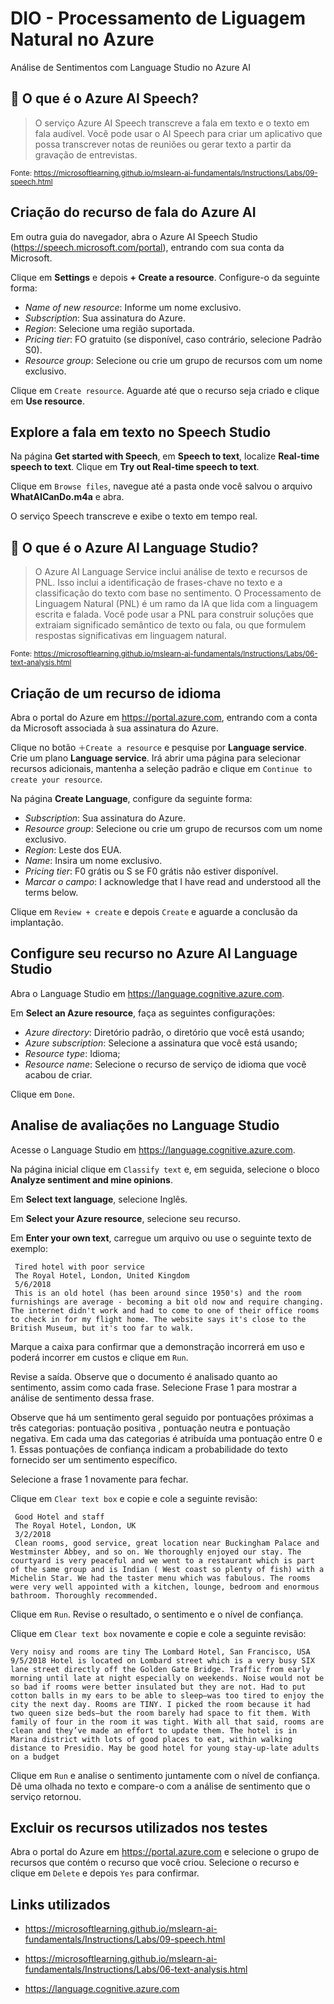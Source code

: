 # DIO - Processamento de Liguagem Natural no Azure
Análise de Sentimentos com Language Studio no Azure AI

## 🔎 O que é o Azure AI Speech?	

>O serviço Azure AI Speech transcreve a fala em texto e o texto em fala audível. Você pode usar o AI Speech para criar um aplicativo que possa transcrever notas de reuniões ou gerar texto a partir da gravação de entrevistas.

<sub>Fonte: <https://microsoftlearning.github.io/mslearn-ai-fundamentals/Instructions/Labs/09-speech.html></sub>


## Criação do recurso de fala do Azure AI

Em outra guia do navegador, abra o Azure AI Speech Studio (https://speech.microsoft.com/portal), entrando com sua conta da Microsoft.

Clique em **Settings** e depois **+ Create a resource**. Configure-o da seguinte forma:
- *Name of new resource*: Informe um nome exclusivo.
- *Subscription*: Sua assinatura do Azure.
- *Region*: Selecione uma região suportada.
- *Pricing tier*: FO gratuito (se disponível, caso contrário, selecione Padrão S0).
- *Resource group*: Selecione ou crie um grupo de recursos com um nome exclusivo.

Clique em ```Create resource```. Aguarde até que o recurso seja criado e clique em **Use resource**.

## Explore a fala em texto no Speech Studio
Na página **Get started with Speech**, em **Speech to text**, localize **Real-time speech to text**. Clique em **Try out Real-time speech to text**.

Clique em ```Browse files```, navegue até a pasta onde você salvou o arquivo **WhatAICanDo.m4a** e abra.

O serviço Speech transcreve e exibe o texto em tempo real.

## 🔎 O que é o Azure AI Language Studio?

>O Azure AI Language Service inclui análise de texto e recursos de PNL. Isso inclui a identificação de frases-chave no texto e a classificação do texto com base no sentimento. O Processamento de Linguagem Natural (PNL) é um ramo da IA ​​que lida com a linguagem escrita e falada. Você pode usar a PNL para construir soluções que extraiam significado semântico de texto ou fala, ou que formulem respostas significativas em linguagem natural.

<sub>Fonte: <https://microsoftlearning.github.io/mslearn-ai-fundamentals/Instructions/Labs/06-text-analysis.html></sub>

## Criação de um recurso de idioma

Abra o portal do Azure em https://portal.azure.com, entrando com a conta da Microsoft associada à sua assinatura do Azure.

Clique no botão ```＋Create a resource``` e pesquise por **Language service**. Crie um plano **Language service**. Irá abrir uma página para selecionar recursos adicionais, mantenha a seleção padrão e clique em ```Continue to create your resource```.

Na página **Create Language**, configure da seguinte forma:
- *Subscription*: Sua assinatura do Azure.
- *Resource group*: Selecione ou crie um grupo de recursos com um nome exclusivo.
- *Region*: Leste dos EUA.
- *Name*: Insira um nome exclusivo.
- *Pricing tier*: F0 grátis ou S se F0 grátis não estiver disponível.
- *Marcar o campo*: I acknowledge that I have read and understood all the terms below.

Clique em ```Review + create``` e depois ```Create``` e aguarde a conclusão da implantação.

## Configure seu recurso no Azure AI Language Studio
Abra o Language Studio em https://language.cognitive.azure.com.

Em **Select an Azure resource**, faça as seguintes configurações:
- *Azure directory*: Diretório padrão, o diretório que você está usando;
- *Azure subscription*: Selecione a assinatura que você está usando;
- *Resource type*: Idioma;
- *Resource name*: Selecione o recurso de serviço de idioma que você acabou de criar.

Clique em ```Done```.

## Analise de avaliações no Language Studio
Acesse o Language Studio em https://language.cognitive.azure.com.

Na página inicial clique em ```Classify text``` e, em seguida, selecione o bloco **Analyze sentiment and mine opinions**.

Em **Select text language**, selecione Inglês.

Em **Select your Azure resource**, selecione seu recurso.

Em **Enter your own text**, carregue um arquivo ou use o seguinte texto de exemplo:

```
 Tired hotel with poor service
 The Royal Hotel, London, United Kingdom
 5/6/2018
 This is an old hotel (has been around since 1950's) and the room furnishings are average - becoming a bit old now and require changing. The internet didn't work and had to come to one of their office rooms to check in for my flight home. The website says it's close to the British Museum, but it's too far to walk.
```

Marque a caixa para confirmar que a demonstração incorrerá em uso e poderá incorrer em custos e clique em ```Run```.

Revise a saída. Observe que o documento é analisado quanto ao sentimento, assim como cada frase. Selecione Frase 1 para mostrar a análise de sentimento dessa frase.

Observe que há um sentimento geral seguido por pontuações próximas a três categorias: pontuação positiva , pontuação neutra e pontuação negativa. Em cada uma das categorias é atribuída uma pontuação entre 0 e 1. Essas pontuações de confiança indicam a probabilidade do texto fornecido ser um sentimento específico.

Selecione a frase 1 novamente para fechar.

Clique em ```Clear text box``` e copie e cole a seguinte revisão:

```
 Good Hotel and staff
 The Royal Hotel, London, UK
 3/2/2018
 Clean rooms, good service, great location near Buckingham Palace and Westminster Abbey, and so on. We thoroughly enjoyed our stay. The courtyard is very peaceful and we went to a restaurant which is part of the same group and is Indian ( West coast so plenty of fish) with a Michelin Star. We had the taster menu which was fabulous. The rooms were very well appointed with a kitchen, lounge, bedroom and enormous bathroom. Thoroughly recommended.
```

Clique em ```Run```. Revise o resultado, o sentimento e o nível de confiança.

Clique em ```Clear text box``` novamente e copie e cole a seguinte revisão:

```
Very noisy and rooms are tiny The Lombard Hotel, San Francisco, USA 9/5/2018 Hotel is located on Lombard street which is a very busy SIX lane street directly off the Golden Gate Bridge. Traffic from early morning until late at night especially on weekends. Noise would not be so bad if rooms were better insulated but they are not. Had to put cotton balls in my ears to be able to sleep–was too tired to enjoy the city the next day. Rooms are TINY. I picked the room because it had two queen size beds–but the room barely had space to fit them. With family of four in the room it was tight. With all that said, rooms are clean and they’ve made an effort to update them. The hotel is in Marina district with lots of good places to eat, within walking distance to Presidio. May be good hotel for young stay-up-late adults on a budget
```

Clique em ```Run``` e analise o sentimento juntamente com o nível de confiança. Dê uma olhada no texto e compare-o com a análise de sentimento que o serviço retornou.


## Excluir os recursos utilizados nos testes

Abra o portal do Azure em https://portal.azure.com e selecione o grupo de recursos que contém o recurso que você criou.
Selecione o recurso e clique em ```Delete``` e depois ```Yes``` para confirmar.




## Links utilizados

- https://microsoftlearning.github.io/mslearn-ai-fundamentals/Instructions/Labs/09-speech.html

- https://microsoftlearning.github.io/mslearn-ai-fundamentals/Instructions/Labs/06-text-analysis.html

- https://language.cognitive.azure.com

